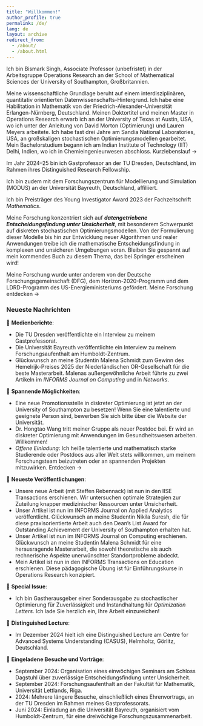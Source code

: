 ```yaml
---
title: "Willkommen!"
author_profile: true
permalink: /de/
lang: de
layout: archive          
redirect_from: 
  - /about/
  - /about.html
---
```


Ich bin Bismark Singh, Associate Professor (unbefristet) in der Arbeitsgruppe Operations Research an der School of Mathematical Sciences der University of Southampton, Großbritannien. 

Meine wissenschaftliche Grundlage beruht auf einem interdisziplinären, quantitativ orientierten Datenwissenschafts-Hintergrund. Ich habe eine Habilitation in Mathematik von der Friedrich-Alexander-Universität Erlangen-Nürnberg, Deutschland. Meinen Doktortitel und meinen Master in Operations Research erwarb ich an der University of Texas at Austin, USA, wo ich unter der Anleitung von <a href= "https://sites.northwestern.edu/dmorton/" style="text-decoration: none;">David Morton</a> (Optimierung) und <a href= "https://www.bio.utexas.edu/research/meyers/" style="text-decoration: none;">Lauren Meyers</a> arbeitete. Ich habe fast drei Jahre am Sandia National Laboratories, USA, an großskaligen stochastischen Optimierungsmodellen gearbeitet. Mein Bachelorstudium begann ich am Indian Institute of Technology (IIT) Delhi, Indien, wo ich in Chemieingenieurwesen abschloss. <a href="/cv/" style="text-decoration: none;">Kurzlebenslauf →</a>

Im Jahr 2024–25 bin ich Gastprofessor an der TU Dresden, Deutschland, im Rahmen ihres <a href="https://tu-dresden.de/bu/wirtschaft/die-fakultaet/news/auszeichnung-von-associate-professor-bismark-singh-als-distinguished-research-fellow" style="text-decoration: none;">Distinguished Research Fellowship</a>.

Ich bin zudem mit dem <a href="https://www.modus.uni-bayreuth.de/en/members/application-team/Singh/index.php" style="text-decoration: none;">Forschungszentrum für Modellierung und Simulation (MODUS)</a> an der Universität Bayreuth, Deutschland, affiliiert.

Ich bin Preisträger des <a href="https://www.mdpi.com/journal/mathematics/awards/2137" style="text-decoration: none;">Young Investigator Award</a> 2023 der Fachzeitschrift *Mathematics*. 

Meine Forschung konzentriert sich auf ***datengetriebene Entscheidungsfindung unter Unsicherheit***, mit besonderem Schwerpunkt auf diskreten stochastischen Optimierungsmodellen. Von der Formulierung dieser Modelle bis hin zur Entwicklung neuer Algorithmen und realer Anwendungen treibe ich die mathematische Entscheidungsfindung in komplexen und unsicheren Umgebungen voran. Bleiben Sie gespannt auf mein kommendes Buch zu diesem Thema, das bei Springer erscheinen wird!

Meine Forschung wurde unter anderem von der Deutsche Forschungsgemeinschaft (DFG), dem Horizon-2020-Programm und dem LDRD-Programm des US-Energieministeriums gefördert. <a href="/research/" style="text-decoration: none;">Meine Forschung entdecken →</a>


### Neueste Nachrichten

🎉 **Medienberichte**: 
-   Die TU Dresden veröffentlichte ein <a href="https://tu-dresden.de/bu/wirtschaft/forschung/interview-bismark-singh" style="text-decoration: none;">Interview</a> zu meinem Gastprofessorat.
-   Die Universität Bayreuth veröffentlichte ein <a href="https://www.humboldt-centre.uni-bayreuth.de/en/fellows-and-grantees/interview_Singh/index.html" style="text-decoration: none;">Interview</a> zu meinem Forschungsaufenthalt am Humboldt-Zentrum.
-   Glückwunsch an meine Studentin Malena Schmidt zum Gewinn des <a href="https://www.vvsor.nl/articles/hemelrijk-award-winner-2025/" style="text-decoration: none;">Hemelrijk-Preises 2025</a> der Niederländischen OR-Gesellschaft für die beste Masterarbeit. Malenas außergewöhnliche Arbeit führte zu zwei Artikeln im *INFORMS Journal on Computing* und in *Networks*. 

🎉 **Spannende Möglichkeiten**:
  - Eine <a href="https://www.findaphd.com/phds/project/mathematically-modeling-systems-resilient-against-unforeseen-attacks/?p177266" style="text-decoration: none;">neue Promotionsstelle</a> in diskreter Optimierung ist jetzt an der University of Southampton zu besetzen! Wenn Sie eine talentierte und geeignete Person sind, bewerben Sie sich bitte über die Website der Universität.
  - <a href="https://scholar.google.com/citations?user=M6RoyZAAAAAJ&hl=en" style="text-decoration: none;">Dr. Hongtao Wang</a> tritt meiner Gruppe als neuer Postdoc bei. Er wird an diskreter Optimierung mit Anwendungen im Gesundheitswesen arbeiten. Willkommen!
  - *Offene Einladung*: Ich heiße talentierte und mathematisch starke Studierende oder Postdocs aus aller Welt stets willkommen, um meinem Forschungsteam beizutreten oder an spannenden Projekten mitzuwirken. <a href="/research/" style="text-decoration: none;">Entdecken →</a>
  
🎉 **Neueste Veröffentlichungen**: 
  - Unsere neue Arbeit (mit Steffen Rebennack) ist nun in den <a href="https://www.tandfonline.com/doi/full/10.1080/24725854.2025.2525918" style="text-decoration: none;">IISE Transactions</a> erschienen. Wir untersuchen optimale Strategien zur Zuteilung knapper medizinischer Ressourcen unter Unsicherheit. 
  - Unser Artikel ist nun im <a href="https://pubsonline.informs.org/doi/10.1287/inte.2024.0160" style="text-decoration: none;">INFORMS Journal on Applied Analytics</a> veröffentlicht. Glückwunsch an meine Studentin Nikila Suresh, die für diese praxisorientierte Arbeit auch den Dean’s List Award for Outstanding Achievement der University of Southampton erhalten hat.
  - Unser Artikel ist nun im <a href="https://pubsonline.informs.org/doi/10.1287/ijoc.2024.0693" style="text-decoration: none;">INFORMS Journal on Computing</a> erschienen. Glückwunsch an meine Studentin Malena Schmidt für eine herausragende Masterarbeit, die sowohl theoretische als auch rechnerische Aspekte unerwünschter Standortprobleme abdeckt. 
  - Mein Artikel ist nun in den <a href="https://pubsonline.informs.org/doi/10.1287/ited.2024.0112" style="text-decoration: none;">INFORMS Transactions on Education</a> erschienen. Diese pädagogische Übung ist für Einführungskurse in Operations Research konzipiert.
 
🎉 **Special Issue**:
  - Ich bin Gastherausgeber einer <a href="https://link.springer.com/journal/11590/updates/27713526" style="text-decoration: none;">Sonderausgabe zu stochastischer Optimierung für Zuverlässigkeit und Instandhaltung</a> für *Optimization Letters*. Ich lade Sie herzlich ein, Ihre Arbeit einzureichen!
 
🎉 **Distinguished Lecture**:
  - Im Dezember 2024 hielt ich eine Distinguished Lecture am <a href="https://www.casus.science/?page_id=12281" style="text-decoration: none;">Centre for Advanced Systems Understanding (CASUS)</a>, Helmholtz, Görlitz, Deutschland.

🎉 **Eingeladene Besuche und Vorträge**: 
  - September 2024: Organisation eines einwöchigen Seminars am <a href="https://www.dagstuhl.de/seminars/seminar-calendar/seminar-details/24399" style="text-decoration: none;">Schloss Dagstuhl</a> über zuverlässige Entscheidungsfindung unter Unsicherheit.
  - September 2024: Forschungsaufenthalt an der Fakultät für Mathematik, Universität Lettlands, Riga.
  - 2024: Mehrere längere Besuche, einschließlich eines Ehrenvortrags, an der TU Dresden im Rahmen meines <a href="https://tu-dresden.de/bu/wirtschaft/die-fakultaet/news/auszeichnung-von-associate-professor-bismark-singh-als-distinguished-research-fellow" style="text-decoration: none;">Gastprofessorats</a>.
  - Juni 2024: Einladung an die Universität Bayreuth, organisiert vom <a href="https://www.humboldt-centre.uni-bayreuth.de/en/fellows-and-grantees/recently-selected-short-term-grantees/index.html" style="text-decoration: none;">Humboldt-Zentrum</a>, für eine dreiwöchige Forschungszusammenarbeit.

